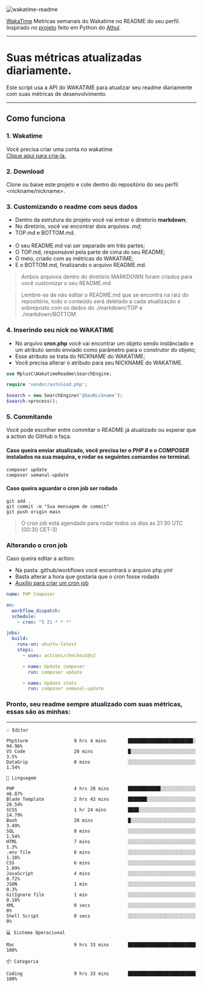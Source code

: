 ![wakatime-readme](https://socialify.git.ci/bymatheus/wakatime-readme/image?description=1&descriptionEditable=M%C3%A9tricas%20semanais%20do%20Wakatime%20no%20seu%20README%20de%20perfil.&font=KoHo&forks=1&language=1&owner=1&pattern=Signal&stargazers=1&theme=Dark)

[WakaTime](https://wakatime.com) Metricas semanais do Wakatime no README do seu perfil. <br>
Inspirado no [projeto](https://github.com/athul/waka-readme) feito em Python do [Athul](https://github.com/athul).
___

# Suas métricas atualizadas diariamente.
Este script usa a API do WAKATIME para atualizar seu readme diariamente com suas métricas de desenvolvimento.

___

## Como funciona

### 1. Wakatime
Você precisa criar uma conta no wakatime <br>
[Clique aqui para cria-la.](https://wakatime.com) 

### 2. Download
Clone ou baixe este projeto e cole dentro do repositório do seu perfil <nickname/nickname>.

### 3. Customizando o readme com seus dados
- Dentro da estrutura do projeto você vai entrar o diretorio **markdown**;  
- No diretório, você vai encontrar dois arquivos *.md*;
- TOP.md e BOTTOM.md.
<br><br>
- O seu README.md vai ser separado em três partes; 
- O TOP.md, responsável pela parte de cima do seu README;
- O meio, criado com as métricas do WAKATIME;
- E o BOTTOM.md, finalizando o arquivo README.md.<br>

> Ambos arquivos dentro do diretório MARKDOWN foram criados para você customizar o seu README.md

> Lembre-se de não editar o README.md que se encontra na raiz do repositório, todo o conteúdo será deletado a cada atualização e sobreposto com os dados do ./markdown/TOP e ./markdown/BOTTOM

### 4. Inserindo seu nick no WAKATIME
- No arquivo **cron.php** você vai encontrar um objeto sendo instânciado e um atributo sendo enviado como parâmetro para o construtor do objeto;
- Esse atributo se trata do NICKNAME do WAKATIME;
- Você precisa alterar o atributo para seu NICKNAME do WAKATIME.

```php
use MplusC\WakatimeReadme\SearchEngine;

require 'vendor/autoload.php';

$search = new SearchEngine('@SeuNickname');
$search->process();
```

### 5. Commitando
Você pode escolher entre commitar o README já atualizado ou esperar que a action do GitHub o faça. <br>

#### Caso queira enviar atualizado, você precisa ter o *PHP 8* e o *COMPOSER* instalados na sua maquina, e rodar os seguintes comandos no terminal.
```composer
composer update
composer semanal-update 
```

#### Caso queira aguardar o cron job ser rodado 
```git 
git add .
git commit -m "Sua mensagem de commit"
git push origin main
```

>O cron job está agendado para rodar todos os dias as 21:30 UTC (00:30 CET-3) 

### Alterando o cron job
Caso queira editar a action:

- Na pasta .github/workflows você encontrará o arquivo php.yml
- Basta alterar a hora que gostaria que o cron fosse rodado
- [Auxilio para criar um cron job](https://crontab.guru)

```yml
name: PHP Composer

on:
  workflow_dispatch:
  schedule:
    - cron: "5 21 * * *"

jobs:
  build:
    runs-on: ubuntu-latest
    steps:
      - uses: actions/checkout@v2

      - name: Update composer
        run: composer update

      - name: Update stats
        run: composer semanal-update
```

### Pronto, seu readme sempre atualizado com suas métricas, essas são as minhas:

___
```text
💡 Editor

PhpStorm                 9 hrs 4 mins        ████████████████████████░     94.96%
VS Code                  20 mins             █░░░░░░░░░░░░░░░░░░░░░░░░       3.5%
DataGrip                 8 mins              ░░░░░░░░░░░░░░░░░░░░░░░░░      1.54%
```
```text
💬 Linguagem

PHP                      4 hrs 28 mins       ████████████░░░░░░░░░░░░░     46.87%
Blade Template           2 hrs 43 mins       ███████░░░░░░░░░░░░░░░░░░     28.54%
SCSS                     1 hr 24 mins        ████░░░░░░░░░░░░░░░░░░░░░     14.79%
Bash                     20 mins             █░░░░░░░░░░░░░░░░░░░░░░░░      3.49%
SQL                      8 mins              ░░░░░░░░░░░░░░░░░░░░░░░░░      1.54%
HTML                     7 mins              ░░░░░░░░░░░░░░░░░░░░░░░░░       1.3%
.env file                6 mins              ░░░░░░░░░░░░░░░░░░░░░░░░░      1.18%
CSS                      6 mins              ░░░░░░░░░░░░░░░░░░░░░░░░░      1.09%
JavaScript               4 mins              ░░░░░░░░░░░░░░░░░░░░░░░░░      0.72%
JSON                     1 min               ░░░░░░░░░░░░░░░░░░░░░░░░░       0.3%
GitIgnore file           1 min               ░░░░░░░░░░░░░░░░░░░░░░░░░      0.18%
XML                      0 secs              ░░░░░░░░░░░░░░░░░░░░░░░░░         0%
Shell Script             0 secs              ░░░░░░░░░░░░░░░░░░░░░░░░░         0%
```
```text
💻 Sistema Operacional

Mac                      9 hrs 33 mins       █████████████████████████       100%
```
```text
📦 Categoria

Coding                   9 hrs 33 mins       █████████████████████████       100%
```
